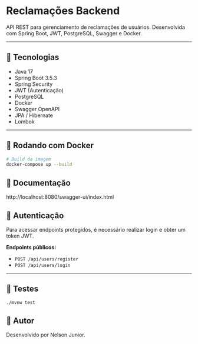# Reclamações Backend

API REST para gerenciamento de reclamações de usuários. Desenvolvida com Spring Boot, JWT, PostgreSQL, Swagger e Docker.

---

## 🚀 Tecnologias

- Java 17
- Spring Boot 3.5.3
- Spring Security
- JWT (Autenticação)
- PostgreSQL
- Docker
- Swagger OpenAPI
- JPA / Hibernate
- Lombok

---

## 🐳 Rodando com Docker

```bash
# Build da imagem
docker-compose up --build
```

## 📄 Documentação

http://localhost:8080/swagger-ui/index.html

## 🔐 Autenticação

Para acessar endpoints protegidos, é necessário realizar login e obter um token JWT.

**Endpoints públicos:**

- `POST /api/users/register`
- `POST /api/users/login`

---

## 🧪 Testes

```bash
./mvnw test
```

## 📝 Autor

Desenvolvido por Nelson Junior.